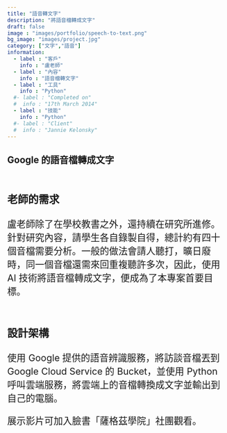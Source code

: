 ```yaml
---
title: "語音轉文字"
description: "將語音檔轉成文字"
draft: false
image : "images/portfolio/speech-to-text.png"
bg_image: "images/project.jpg"
category: ["文字","語音"]
information:
  - label : "客戶"
    info : "盧老師"
  - label : "內容"
    info : "語音檔轉文字"
  - label : "工具"
    info : "Python"
  #- label : "Completed on"
  #  info : "17th March 2014"
  - label : "技能"
    info : "Python"
  #- label : "Client"
  #  info : "Jannie Kelonsky"
---
```


## Google 的語音檔轉成文字

<br/><p style="font-size:18pt"><b>老師的需求</b></p>
<p style="font-size:16pt">盧老師除了在學校教書之外，還持續在研究所進修。針對研究內容，請學生各自錄製自得，總計約有四十個音檔需要分析。一般的做法會請人聽打，曠日廢時，同一個音檔還需來回重複聽許多次，因此，使用 AI 技術將語音檔轉成文字，便成為了本專案首要目標。</p>
<br/><p style="font-size:18pt"><b>設計架構</b></p>
<p style="font-size:16pt">使用 Google 提供的語音辨識服務，將訪談音檔丟到 Google Cloud Service 的 Bucket，並使用 Python 呼叫雲端服務，將雲端上的音檔轉換成文字並輸出到自己的電腦。</p>
<p style="font-size:16pt">展示影片可加入臉書「薩格茲學院」社團觀看。</p>
